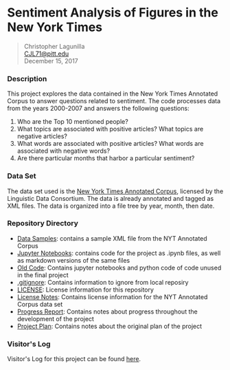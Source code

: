 # Sentiment Analysis of Figures in the New York Times
>Christopher Lagunilla  
CJL71@pitt.edu  
December 15, 2017

### Description
This project explores the data contained in the New York Times Annotated Corpus
to answer questions related to sentiment. The code processes data from the years
2000-2007 and answers the following questions:
1. Who are the Top 10 mentioned people?
2. What topics are associated with positive articles? What topics are negative
articles?
3. What words are associated with positive articles? What words are associated
with negative words?
4. Are there particular months that harbor a particular sentiment?

### Data Set
The data set used is the [New York Times Annotated Corpus](https://catalog.ldc.upenn.edu/ldc2008t19), licensed by the Linguistic
Data Consortium. The data is already annotated and tagged as XML files. The data
is organized into a file tree by year, month, then date.

### Repository Directory
- [Data Samples](https://github.com/Data-Science-for-Linguists/NYT_Figures_Sentiment_Analysis/tree/master/data_samples): contains a sample XML file from the NYT Annotated Corpus
- [Jupyter Notebooks](https://github.com/Data-Science-for-Linguists/NYT_Figures_Sentiment_Analysis/tree/master/jupyter_notebooks): contains code for the project as .ipynb files, as well as markdown versions of the same files
- [Old Code](https://github.com/Data-Science-for-Linguists/NYT_Figures_Sentiment_Analysis/tree/master/old_code): Contains jupyter notebooks and python code of code unused in the final project
- [.gitignore](https://github.com/Data-Science-for-Linguists/NYT_Figures_Sentiment_Analysis/blob/master/.gitignore): Contains information to ignore from local reposiry
- [LICENSE](https://github.com/Data-Science-for-Linguists/NYT_Figures_Sentiment_Analysis/blob/master/LICENSE.md): License information for this repository
- [License Notes](https://github.com/Data-Science-for-Linguists/NYT_Figures_Sentiment_Analysis/blob/master/LICENSE_notes.md): Contains license information for the NYT Annotated Corpus data set
- [Progress Report](https://github.com/Data-Science-for-Linguists/NYT_Figures_Sentiment_Analysis/blob/master/progress_report.md): Contains notes about progress throughout the development of the project
- [Project Plan](https://github.com/Data-Science-for-Linguists/NYT_Figures_Sentiment_Analysis/blob/master/project_plan.md): Contains notes about the original plan of the project


### Visitor's Log
Visitor's Log for this project can be found [here](https://github.com/Data-Science-for-Linguists/Shared-Repo/blob/master/todo10_visitors_log/visitors_log_chris.md).
